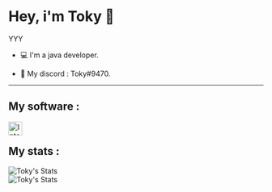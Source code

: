 # Hey, i'm Toky 👋
YYY
- 💻 I'm a java developer.

- 📌 My discord : Toky#9470.

---

## My software :

<img align="left" alt="Intellij Idea" width="27px" src="https://resources.jetbrains.com/storage/products/intellij-idea/img/meta/intellij-idea_logo_300x300.png"/>
<br/>

## My stats :

<img align="center" alt="Toky's Stats" src="https://github-readme-stats.vercel.app/api?username=Toky-Dev&show_icons=true&hide_border=true&theme=tokyonight" />
<br/>
<img align="center" alt="Toky's Stats" src="https://github-readme-stats.vercel.app/api/top-langs/?username=Toky-Dev&show_icons=true&layout=compact&hide_border=true&theme=tokyonight" />
